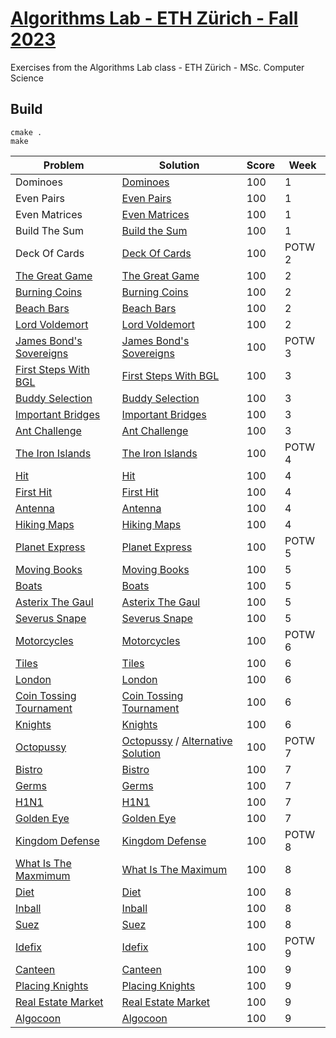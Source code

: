 # [Algorithms Lab - ETH Zürich - Fall 2023](https://cadmo.ethz.ch/education/lectures/HS23/algolab/index.html)
Exercises from the Algorithms Lab class - ETH Zürich - MSc. Computer Science

## Build
```shell script
cmake .
make
```

| Problem                                                           | Solution                                                              | Score | Week |
| --------------                                                    | --------------------------------------------------                    |-------|------|
| Dominoes                                                          | [Dominoes]((Week1/Dominoes/src/main.cpp))                             |  100  |  1   |
| Even Pairs                                                        | [Even Pairs]((Week1/EvenPairs/src/main.cpp))                          |  100  |  1   |
| Even Matrices                                                     | [Even Matrices]((Week1/EvenMatrices/src/main.cpp))                    |  100  |  1   |
| Build The Sum                                                     | [Build the Sum]((Week1/BuildTheSum/src/main.cpp))                     |  100  |  1   |
| Deck Of Cards                                                     | [Deck Of Cards](ProblemOfTheWeek/DeckOfCards/src/main.cpp)            |  100  |POTW 2|
| [The Great Game](Week2/TheGreatGame/great_game.pdf)               | [The Great Game](Week2/TheGreatGame/src/main.cpp)                     |  100  |  2   |
| [Burning Coins](Week2/BurningCoins/burning_coins.pdf)             | [Burning Coins](Week2/BurningCoins/src/main.cpp)                      |  100  |  2   |
| [Beach Bars](Week2/BeachBars/beach_bars.pdf)                      | [Beach Bars](Week2/BeachBars/src/main.cpp)                            |  100  |  2   |
| [Lord Voldemort](Week2/LordVoldemort/lord_voldemort.pdf)          | [Lord Voldemort](Week2/LordVoldemort/src/main.cpp)                    |  100  |  2   |
| [James Bond's Sovereigns](ProblemOfTheWeek/JamesBondsSovereigns/James_Bonds_sovereigns.pdf)|  [James Bond's Sovereigns](ProblemOfTheWeek/JamesBondsSovereigns/src/main.cpp)|  100  |POTW 3|
| [First Steps With BGL](Week3/FirstStepsWithBGL/this.pdf)          | [First Steps With BGL](Week3/FirstStepsWithBGL/src/main.cpp)          |  100  |  3   |
| [Buddy Selection](Week3/BuddySelection/this.pdf)                  | [Buddy Selection](Week3/BuddySelection/src/main.cpp)                  |  100  |  3   |
| [Important Bridges](Week3/ImportantBridges/this.pdf)              | [Important Bridges](Week3/ImportantBridges/src/main.cpp)              |  100  |  3   |
| [Ant Challenge](Week3/AntChallenge/this.pdf)                      | [Ant Challenge](Week3/AntChallenge/src/main.cpp)                      |  100  |  3   |
| [The Iron Islands](ProblemOfTheWeek/TheIronIslands/this.pdf)      |  [The Iron Islands](ProblemOfTheWeek/TheIronIslands/src/main.cpp)     |  100  |POTW 4|
| [Hit](Week4/Hit/this.pdf)                                         | [Hit](Week4/Hit/src/main.cpp)                                         |  100  |  4   |
| [First Hit](Week4/FirstHit/this.pdf)                              | [First Hit](Week4/FirstHit/src/main.cpp)                              |  100  |  4   |
| [Antenna](Week4/Antenna/this.pdf)                                 | [Antenna](Week4/Antenna/src/main.cpp)                                 |  100  |  4   |
| [Hiking Maps](Week4/HikingMaps/this.pdf)                          | [Hiking Maps](Week4/HikingMaps/src/main.cpp)                          |  100  |  4   |
| [Planet Express](ProblemOfTheWeek/PlanetExpress/this.pdf)         | [Planet Express](ProblemOfTheWeek/PlanetExpress/src/main.cpp)         |  100  |POTW 5|
| [Moving Books](Week5/MovingBooks/this.pdf)                        | [Moving Books](Week5/MovingBooks/src/main.cpp)                        |  100  |  5   |
| [Boats](Week5/Boats/this.pdf)                                     | [Boats](Week5/Boats/src/main.cpp)                                     |  100  |  5   |
| [Asterix The Gaul](Week5/AsterixTheGaul/this.pdf)                 | [Asterix The Gaul](Week5/AsterixTheGaul/src/main.cpp)                 |  100  |  5   |
| [Severus Snape](Week5/SeverusSnape/this.pdf)                      | [Severus Snape](Week5/SeverusSnape/src/main.cpp)                      |  100  |  5   |
| [Motorcycles](ProblemOfTheWeek/Motorcycles/this.pdf)              | [Motorcycles](ProblemOfTheWeek/Motorcycles/src/main.cpp)              |  100  |POTW 6|
| [Tiles](Week6/Tiles/this.pdf)                                     | [Tiles](Week6/Tiles/src/main.cpp)                                     |  100  |  6   |
| [London](Week6/London/this.pdf)                                   | [London](Week6/London/src/main.cpp)|  100  |6   |
| [Coin Tossing Tournament](Week6/CoinTossingTournament/this.pdf)   | [Coin Tossing Tournament](Week6/CoinTossingTournament/src/main.cpp)   |  100  |  6   |
| [Knights](Week6/Knights/this.pdf)                                 | [Knights](Week6/Knights/src/main.cpp)                                 |  100  |  6   |
| [Octopussy](ProblemOfTheWeek/Octopussy/octopussy.pdf)             | [Octopussy](ProblemOfTheWeek/Octopussy/src/main.cpp) / [Alternative Solution](ProblemOfTheWeek/Octopussy/src/main_fromleaves.cpp)                |  100  |POTW 7|
| [Bistro](Week7/Bistro/this.pdf)                                   | [Bistro](Week7/Bistro/src/main.cpp)                                   |  100  |  7   |
| [Germs](Week7/Germs/this.pdf)                                     | [Germs](Week7/Germs/src/main.cpp)                                     |  100  |  7   |
| [H1N1](Week7/H1N1/this.pdf)                                       | [H1N1](Week7/H1N1/src/main.cpp)                                       |  100  |  7   |
| [Golden Eye](Week7/GoldenEye/this.pdf)                            | [Golden Eye](Week7/GoldenEye/src/main.cpp)                            |  100  |  7   |
| [Kingdom Defense](ProblemOfTheWeek/KingdomDefense/kingdom_defence.pdf)| [Kingdom Defense](ProblemOfTheWeek/KingdomDefense/src/main.cpp)   |  100  |POTW 8|
| [What Is The Maxmimum](Week8/WhatIsTheMaximum/this.pdf)           | [What Is The Maximum](Week8/WhatIsTheMaximum/src/main.cpp)            |  100  |  8   |
| [Diet](Week8/Diet/this.pdf)                                       | [Diet](Week8/Diet/src/main.cpp)                                       |  100  |  8   |
| [Inball](Week8/Inball/this.pdf)                                   | [Inball](Week8/Inball/src/main.cpp)                                   |  100  |  8   |
| [Suez](Week8/Suez/this.pdf)                                       | [Suez](Week8/Suez/src/main.cpp)                                       |  100  |  8   |
| [Idefix](ProblemOfTheWeek/Idefix/this.pdf)                        | [Idefix](ProblemOfTheWeek/Idefix/src/main.cpp)                        |  100  |POTW 9|
| [Canteen](Week9/Canteen/canteen.pdf)                              | [Canteen](Week9/Canteen/src/main.cpp)                                 |  100  |  9   |
| [Placing Knights](Week9/PlacingKnights/placing_knights.pdf)       | [Placing Knights](Week9/PlacingKnights/src/main.cpp)                  |  100  |  9   |
| [Real Estate Market](Week9/RealEstateMarket/real_estate.pdf)      | [Real Estate Market](Week9/RealEstateMarket/src/main.cpp)             |  100  |  9   |
| [Algocoon](Week9/Algocoon/algocoon.pdf)                           | [Algocoon](Week9/Algocoon/src/main.cpp)                               |  100  |  9   |







